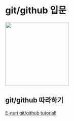 # git/github 입문
<img src="https://octodex.github.com/images/privateinvestocat.jpg" height="200">

## git/github 따라하기
[E-nuri git/github tutorial!](https://github.com/E-nuri/git_beginner)

